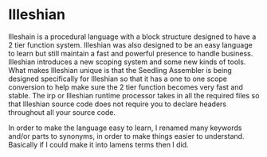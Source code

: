 # Illeshian

Illeshain is a procedural language with a block structure designed to have a 2 tier function system. Illeshian was also designed to be an easy language to learn but still maintain a fast and powerful presence to handle business. Illeshian introduces a new scoping system and some new kinds of tools. What makes Illeshian unique is that the Seedling Assembler is being designed specifically for Illeshian so that it has a one to one scope conversion to help make sure the 2 tier function becomes very fast and stable. The irp or Illeshian runtime processor takes in all the required files so that Illeshian source code does not require you to declare headers throughout all your source code.

In order to make the language easy to learn, I renamed many keywords and/or parts to synonyms, in order to make things easier to understand. Basically if I could make it into lamens terms then I did.
